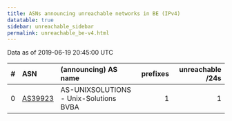 ```yaml
---
title: ASNs announcing unreachable networks in BE (IPv4)
datatable: true
sidebar: unreachable_sidebar
permalink: unreachable_be-v4.html
---
```


Data as of 2019-06-19 20:45:00 UTC


<div class="datatable-begin"></div>

|   # | ASN                                    | (announcing) AS name                   |   prefixes |   unreachable /24s |
|----:|:---------------------------------------|:---------------------------------------|-----------:|-------------------:|
|   0 | [AS39923](unreachable_AS39923-v4.html) | AS-UNIXSOLUTIONS - Unix-Solutions BVBA |          1 |                  1 |

<div class="datatable-end"></div>
